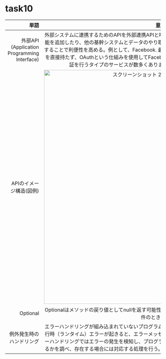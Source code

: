# task10

|単語|意味 | 
|---:| :---: |
|外部API (Application Programming Interface) |外部システムに連携するためのAPIを外部連携APIと呼ぶ。 API連携をすることにより、基本機能に無い機能を追加したり、他の基幹システムとデータのやり取りをするなど、他のアプリケーションの機能を利用することで利便性を高める。例として、Facebook. 最近のWebサービスでは、サーバー側にユーザー情報を直接持たず、OAuthという仕組みを使用してFacebookやTwitterなどのアカウントと連動することで認証を行うタイプのサービスが数多くあります。Twitter、GoogleMaps、Amazon。|
|APIのイメージ構造(図例)|<img width="755" alt="スクリーンショット 2023-07-14 22 32 01" src="https://github.com/tatsuya-d/task10/assets/133928911/1b988ebb-6b9a-403c-ae69-d549672094a3">|
|Optional|Optionalはメソッドの戻り値としてnullを返す可能性があることを明示的に示したいときに使用。0件か1件のときに使う。|
|例外発生時のハンドリング|エラーハンドリングが組み込まれていないプログラムは、想定範囲外の入力データが与えられたなどの実行時（ランタイム）エラーが起きると、エラーメッセージを表示するなどして即座に異常終了する。エラーハンドリングではエラーの発生を検知し、プログラム内にこれを処理するルーチンなどが用意されているかを調べ、存在する場合には対応する処理を行う。用意されていなければ通常と同じように終了する。|

